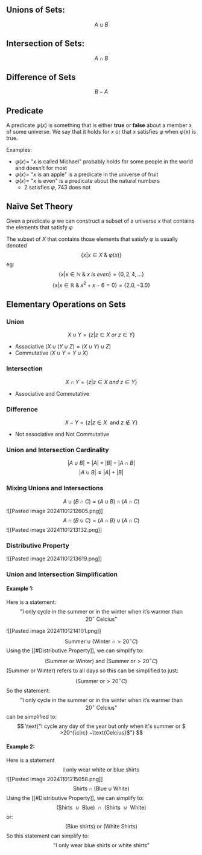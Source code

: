 
## Unions of Sets:
$$A \cup B$$
## Intersection of Sets:
$$A \cap B$$
## Difference of Sets
$$B-A$$
## Predicate
A predicate $\varphi(x)$ is something that is either **true** or **false** about a member x of some universe. We say that it holds for $x$ or that $x$ satisfies $\varphi$ when $\varphi(x)$ is true.

Examples:
- $\varphi(x) =$ "$x$ is called Michael" probably holds for some people in the world and doesn't for most
- $\varphi(x) =$ "$x$ is an apple" is a predicate in the universe of fruit
- $\varphi(x) =$ "$x$ is even" is a predicate about the natural numbers
	- 2 satisfies $\varphi$, 743 does not


## Naïve Set Theory
Given a predicate $\varphi$ we can construct a subset of a universe $x$ that contains the elements that satisfy $\varphi$

The subset of $X$ that contains those elements that satisfy $\varphi$ is usually denoted
$$\{x|x\in X ~ \& ~ \varphi(x) \}$$
eg:
$$\{x|x\in \mathbb{N} \ \& \ x \ is \ even \} = \{0,2,4,...\}$$
$$\{x|x \in \mathbb{R} \ \& \ x^2+x-6 = 0\} = \{2.0,-3.0\}$$
## Elementary Operations on Sets
### Union
$$ X \cup Y = \{z|z\in X ~ or ~ z\in Y\}$$
- Associative ($X \cup (Y \cup Z) = (X \cup Y) \cup Z$) 
- Commutative ($X \cup Y=Y\cup X$)

### Intersection
$$X \cap Y = \{z|z\in X ~ and ~ z \in Y\}$$
- Associative and Commutative

### Difference
$$X-Y=\{z|z \in X ~ ~ \text{and} ~ z \notin Y\}$$
- Not associative and Not Commutative

### Union and Intersection Cardinality
$$
| A \cup B | = |A| + |B| - |A \cap B|
$$
$$
|A \cup B| \leq |A| + |B|
$$
### Mixing Unions and Intersections
$$
A \cup (B \cap C) = (A \cup B) \cap (A \cap C)
$$
![[Pasted image 20241101212605.png]]
$$
A \cap (B \cup C) = (A \cap B) \cup (A \cap C)
$$
![[Pasted image 20241101213132.png]]
### Distributive Property
![[Pasted image 20241101213619.png]]

### Union and Intersection Simplification
#### Example 1:
Here is a statement:
$$
\text{"I only cycle in the summer or in the winter when it's warmer than $20^{\circ}  ~\text{Celcius}$"}
$$

![[Pasted image 20241101214101.png]]
$$
\text{Summer} \cup (\text{Winter} ~ \cap > 20^\circ C)
$$
Using the [[#Distributive Property]], we can simplify to:
$$
\text{(Summer or Winter) and (Summer or} > 20^\circ C)
$$
(Summer or Winter) refers to all days so this can be simplified to just:
$$
\text{(Summer or} > 20^\circ C)
$$
So the statement:
$$
\text{"I only cycle in the summer or in the winter when it's warmer than $20^{\circ}  ~\text{Celcius}$"}
$$
can be simplified to:
$$
\text{"I cycle any day of the year but only when it's summer or $ >20^{\circ}  ~\text{Celcius}$"}
$$
#### Example 2:
Here is a statement
$$
\text{I only wear white or blue shirts}
$$
![[Pasted image 20241101215058.png]]
$$
\text{Shirts} \cap (\text{Blue} \cup \text{White})
$$
Using the [[#Distributive Property]], we can simplify to:
$$
\text{(Shirts $\cup$ Blue) $\cap$ (Shirts $\cup$ White) }  
$$
or:
$$
\text{(Blue shirts) or (White Shirts)}
$$
So this statement can simplify to:
$$
\text{"I only wear blue shirts or white shirts"}
$$